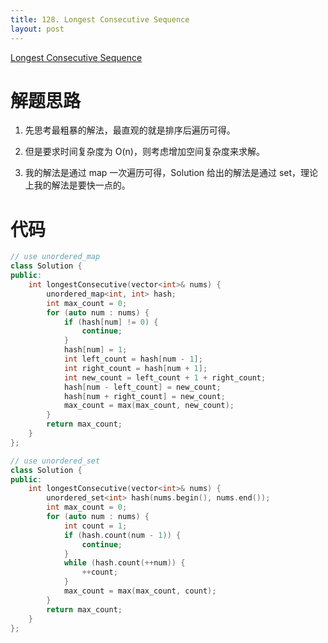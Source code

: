 ```yaml
---
title: 128. Longest Consecutive Sequence
layout: post
---
```


[Longest Consecutive Sequence](https://leetcode-cn.com/problems/longest-consecutive-sequence/description/)

# 解题思路

1. 先思考最粗暴的解法，最直观的就是排序后遍历可得。

2. 但是要求时间复杂度为 O(n)，则考虑增加空间复杂度来求解。

3. 我的解法是通过 map 一次遍历可得，Solution 给出的解法是通过 set，理论上我的解法是要快一点的。

# 代码

```c++
// use unordered_map
class Solution {
public:
    int longestConsecutive(vector<int>& nums) {
        unordered_map<int, int> hash;
        int max_count = 0;
        for (auto num : nums) {
            if (hash[num] != 0) {
                continue;
            }
            hash[num] = 1;
            int left_count = hash[num - 1];
            int right_count = hash[num + 1];
            int new_count = left_count + 1 + right_count;
            hash[num - left_count] = new_count;
            hash[num + right_count] = new_count;
            max_count = max(max_count, new_count);
        }
        return max_count;
    }
};

```

```c++
// use unordered_set
class Solution {
public:
    int longestConsecutive(vector<int>& nums) {
        unordered_set<int> hash(nums.begin(), nums.end());
        int max_count = 0;
        for (auto num : nums) {
            int count = 1;
            if (hash.count(num - 1)) {
                continue;
            }
            while (hash.count(++num)) {
                ++count;
            }
            max_count = max(max_count, count);
        }
        return max_count;
    }
};

```